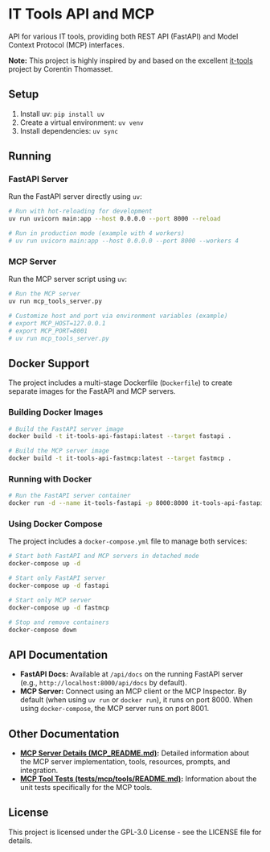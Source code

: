 # IT Tools API and MCP

API for various IT tools, providing both REST API (FastAPI) and Model Context Protocol (MCP) interfaces.

**Note:** This project is highly inspired by and based on the excellent [it-tools](https://github.com/CorentinTh/it-tools) project by Corentin Thomasset.

## Setup

1. Install uv: `pip install uv`
2. Create a virtual environment: `uv venv`
3. Install dependencies: `uv sync`

## Running

### FastAPI Server

Run the FastAPI server directly using `uv`:

```bash
# Run with hot-reloading for development
uv run uvicorn main:app --host 0.0.0.0 --port 8000 --reload

# Run in production mode (example with 4 workers)
# uv run uvicorn main:app --host 0.0.0.0 --port 8000 --workers 4
```

### MCP Server

Run the MCP server script using `uv`:

```bash
# Run the MCP server
uv run mcp_tools_server.py

# Customize host and port via environment variables (example)
# export MCP_HOST=127.0.0.1
# export MCP_PORT=8001 
# uv run mcp_tools_server.py
```

## Docker Support

The project includes a multi-stage Dockerfile (`Dockerfile`) to create separate images for the FastAPI and MCP servers.

### Building Docker Images

```bash
# Build the FastAPI server image
docker build -t it-tools-api-fastapi:latest --target fastapi .

# Build the MCP server image
docker build -t it-tools-api-fastmcp:latest --target fastmcp .
```

### Running with Docker

```bash
# Run the FastAPI server container
docker run -d --name it-tools-fastapi -p 8000:8000 it-tools-api-fastapi:latest

```

### Using Docker Compose

The project includes a `docker-compose.yml` file to manage both services:

```bash
# Start both FastAPI and MCP servers in detached mode
docker-compose up -d

# Start only FastAPI server
docker-compose up -d fastapi

# Start only MCP server
docker-compose up -d fastmcp

# Stop and remove containers
docker-compose down
```

## API Documentation

- **FastAPI Docs:** Available at `/api/docs` on the running FastAPI server (e.g., `http://localhost:8000/api/docs` by default).
- **MCP Server:** Connect using an MCP client or the MCP Inspector. By default (when using `uv run` or `docker run`), it runs on port 8000. When using `docker-compose`, the MCP server runs on port 8001.

## Other Documentation

- **[MCP Server Details (MCP_README.md)](MCP_README.md):** Detailed information about the MCP server implementation, tools, resources, prompts, and integration.
- **[MCP Tool Tests (tests/mcp/tools/README.md)](tests/mcp/tools/README.md):** Information about the unit tests specifically for the MCP tools.

## License

This project is licensed under the GPL-3.0 License - see the LICENSE file for details.